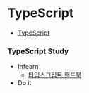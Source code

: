 # TypeScript
+ [TypeScript](https://www.typescriptlang.org/)
### TypeScript Study
+ Infearn
  + [타입스크립트 핸드북](https://joshua1988.github.io/ts/)
+ Do it
